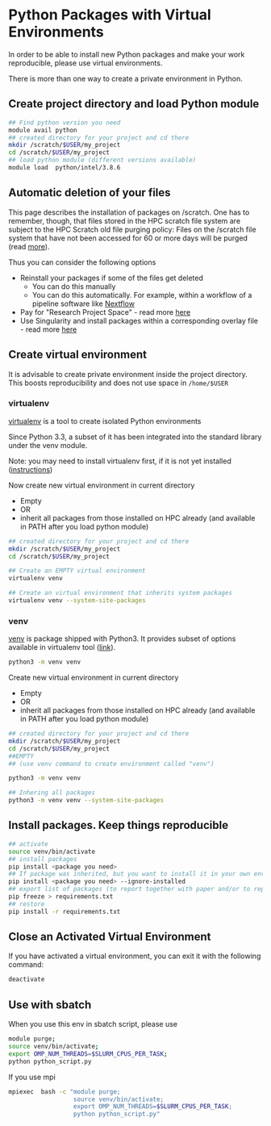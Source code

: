 # Python Packages with Virtual Environments

In order to be able to install new Python packages and make your work reproducible, please use virtual environments.

There is more than one way to create a private environment in Python.

## Create project directory and load Python module
```sh
## Find python version you need
module avail python
## created directory for your project and cd there
mkdir /scratch/$USER/my_project
cd /scratch/$USER/my_project
## load python module (different versions available)
module load  python/intel/3.8.6
```

## Automatic deletion of your files
This page describes the installation of packages on /scratch. One has to remember, though, that files stored in the HPC scratch file system are subject to the HPC Scratch old file purging policy: Files on the /scratch file system that have not been accessed for 60 or more days will be purged (read [more](../03_storage/06_data_management.mdx)).

Thus you can consider the following options

-   Reinstall your packages if some of the files get deleted
    -   You can do this manually 
    -   You can do this automatically. For example, within a workflow of a pipeline software like [Nextflow](https://www.nextflow.io/)
-   Pay for "Research Project Space" - read more [here](../03_storage/05_research_project_space.md) 
-   Use Singularity and install packages within a corresponding overlay file - read more [here](../07_containers/03_singularity_with_conda.md)  

## Create virtual environment
It is advisable to create private environment inside the project directory. This boosts reproducibility and does not use space in `/home/$USER`

### virtualenv
[virtualenv](https://virtualenv.pypa.io/en/latest/) is a tool to create isolated Python environments

Since Python 3.3, a subset of it has been integrated into the standard library under the venv module.

Note: you may need to install virtualenv first, if it is not yet installed ([instructions](https://virtualenv.pypa.io/en/latest/installation.html))

Now create new virtual environment in current directory

-   Empty
-   OR
-   inherit all packages from those installed on HPC already (and available in PATH after you load python module)
```sh
## created directory for your project and cd there
mkdir /scratch/$USER/my_project
cd /scratch/$USER/my_project

## Create an EMPTY virtual environment
virtualenv venv

## Create an virtual environment that inherits system packages
virtualenv venv --system-site-packages
```

### venv
[venv](https://docs.python.org/3/library/venv.html) is package shipped with Python3. It provides subset of options available in virtualenv tool ([link](https://virtualenv.pypa.io/en/latest/)).
```sh
python3 -m venv venv
```

Create new virtual environment in current directory

-   Empty
-   OR
-   inherit all packages from those installed on HPC already (and available in PATH after you load python module)
```sh
## created directory for your project and cd there
mkdir /scratch/$USER/my_project
cd /scratch/$USER/my_project
##EMPTY
## (use venv command to create environment called "venv")

python3 -m venv venv

## Inhering all packages
python3 -m venv venv --system-site-packages
```

## Install packages. Keep things reproducible
```sh
## activate
source venv/bin/activate
## install packages
pip install <package you need>
## If package was inherited, but you want to install it in your own env anyway
pip install <package you need> --ignore-installed
## export list of packages (to report together with paper and/or to reproduce environment on another computer)
pip freeze > requirements.txt
## restore
pip install -r requirements.txt
```

## Close an Activated Virtual Environment
If you have activated a virtual environment, you can exit it with the following command:
```sh
deactivate
```

## Use with sbatch
When you use this env in sbatch script, please use
```sh
module purge;
source venv/bin/activate;
export OMP_NUM_THREADS=$SLURM_CPUS_PER_TASK;
python python_script.py
```

If you use mpi
```sh
mpiexec  bash -c "module purge;
                  source venv/bin/activate;
                  export OMP_NUM_THREADS=$SLURM_CPUS_PER_TASK;
                  python python_script.py"
```
